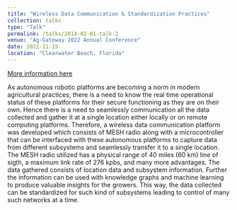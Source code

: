 ```yaml
---
title: "Wireless Data Communication & Standardization Practices"
collection: talks
type: "Talk"
permalink: /talks/2014-02-01-talk-2
venue: "Ag-Gateway 2022 Annual Conference"
date: 2022-11-15
location: "Clearwater Beach, Florida"
---
```


[More information here](https://www.aggateway.org/EventsandEducation/2022AnnualConference.aspx)

As autonomous robotic platforms are becoming a norm in modern agricultural practices, there is a need to know the real time operational status of these platforms
for their secure functioning as they are on their own. Hence there is a need to seamlessly communication all the data collected and gather it at a single location either locally or on remote computing platforms. Therefore, a wireless data communication platform was developed which consists of MESH radio along with a microcontroller that can be interfaced with these autonomous platforms to capture data from different subsystems and seamlessly transfer it to a single location. The MESH radio utilized has a physical 
range of 40 miles (60 km) line of sigth, a maximum link rate of 276 kpbs, and many more advantages. The data gathered consists of location data and subsystem information. Further the information can be used with knowledge graphs and machine learning to produce valuable insights for the growers. This way, the data collected can be standardized for such kind of subsystems leading to control of many such networks at a time.
